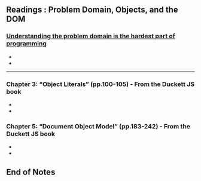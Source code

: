 ## Readings : Problem Domain, Objects, and the DOM

### [Understanding the problem domain is the hardest part of programming](https://simpleprogrammer.com/understanding-the-problem-domain-is-the-hardest-part-of-programming)
-
-

*** 

### Chapter 3: “Object Literals” (pp.100-105) - From the Duckett JS book
-
-

### Chapter 5: “Document Object Model” (pp.183-242) - From the Duckett JS book
-
-

 ## End of Notes
